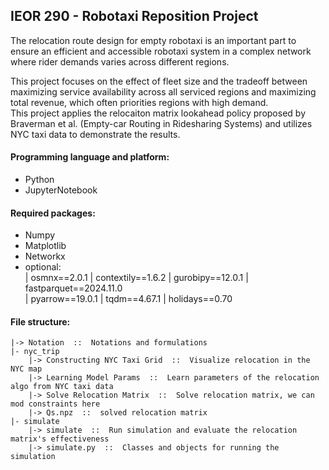 ## IEOR 290 - Robotaxi Reposition Project

The relocation route design for empty robotaxi is an important part to ensure an efficient and accessible robotaxi system in a complex network where rider demands varies across different regions.

This project focuses on the effect of fleet size and the tradeoff between maximizing service availability across all serviced regions and maximizing total revenue, which often priorities regions with high demand.<br>
This project applies the relocaiton matrix lookahead policy proposed by Braverman et al. (Empty-car Routing in Ridesharing Systems) and utilizes NYC taxi data to demonstrate the results.


#### Programming language and platform:
- Python
- JupyterNotebook
#### Required packages:
- Numpy
- Matplotlib
- Networkx
- optional:<br>
  | osmnx==2.0.1    | contextily==1.6.2 | gurobipy==12.0.1 | fastparquet==2024.11.0 <br>
  | pyarrow==19.0.1 | tqdm==4.67.1      | holidays==0.70

#### File structure:
	|-> Notation  ::  Notations and formulations
	|- nyc_trip
    	|-> Constructing NYC Taxi Grid  ::  Visualize relocation in the NYC map 
    	|-> Learning Model Params  ::  Learn parameters of the relocation algo from NYC taxi data
    	|-> Solve Relocation Matrix  ::  Solve relocation matrix, we can mod constraints here
    	|-> Qs.npz  ::  solved relocation matrix
	|- simulate
    	|-> simulate  ::  Run simulation and evaluate the relocation matrix's effectiveness
    	|-> simulate.py  ::  Classes and objects for running the simulation 

